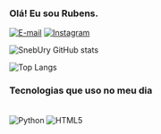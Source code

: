 ### Olá! Eu sou Rubens.

[![E-mail](https://img.shields.io/badge/Gmail-D14836?style=for-the-badge&logo=gmail&logoColor=white)](https://rgdsrubens@gmail.com)
[![Instagram](https://img.shields.io/badge/Instagram-E4405F?style=for-the-badge&logo=instagram&logoColor=white)](https://instagram.com/snebury)

![SnebUry GitHub stats](https://github-readme-stats.vercel.app/api?username=SnebUry&show_icons=true&theme=transparent)

![Top Langs](https://github-readme-stats.vercel.app/api/top-langs/?username=SnebUry&layout=compact)

### Tecnologias que uso no meu dia

<div style ="display: inline_block"><br/>
    <img align="center" alt="Python" src="https://img.shields.io/badge/Python-3776AB?style=for-the-badge&logo=python&logoColor=white" />
    <img align="center" alt="HTML5" src="https://img.shields.io/badge/HTML-239120?style=for-the-badge&logo=html5&logoColor=white" />

</div>
